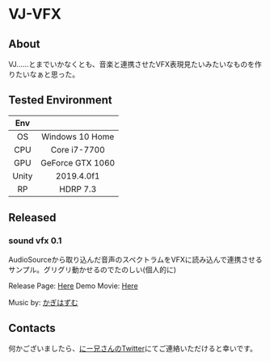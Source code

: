 # VJ-VFX

## About

VJ......とまでいかなくとも、音楽と連携させたVFX表現見たいみたいなものを作りたいなぁと思った。

## Tested Environment

|Env||
|:---:|:---:|
|OS|Windows 10 Home|
|CPU|Core i7-7700|
|GPU|GeForce GTX 1060|
|Unity|2019.4.0f1|
|RP|HDRP 7.3|

## Released

### sound vfx 0.1

AudioSourceから取り込んだ音声のスペクトラムをVFXに読み込んで連携させるサンプル。グリグリ動かせるのでたのしい(個人的に)

Release Page: [Here](https://github.com/drumath2237/VJ-VFX/releases/tag/v0.1-sound-vfx-sample)
Demo Movie: [Here](https://www.youtube.com/watch?v=mpM2RULc-h8)

Music by: [かぎはずむ](https://www.twitter.com/HazumuKagi)

## Contacts

何かございましたら、[にー兄さんのTwitter](https://twitter.com/ninisan_drumath)にてご連絡いただけると幸いです。
